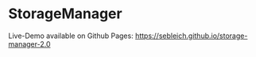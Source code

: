 # StorageManager

Live-Demo available on Github Pages: https://sebleich.github.io/storage-manager-2.0

